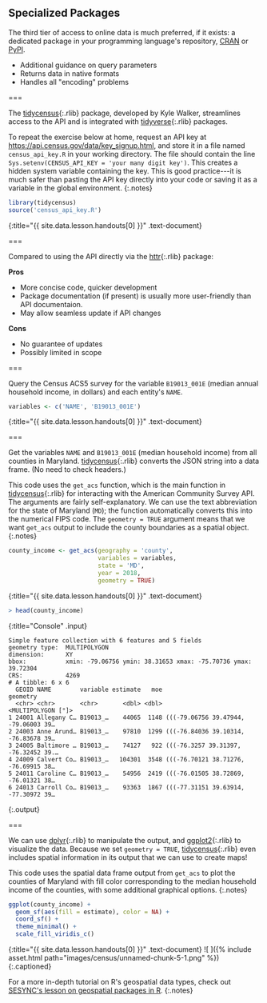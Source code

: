 ---
---

## Specialized Packages

The third tier of access to online data is much preferred, if it
exists: a dedicated package in your programming language's repository,
[CRAN](http://cran.r-project.org) or [PyPI](http://pypi.python.org).

- Additional guidance on query parameters
- Returns data in native formats
- Handles all "encoding" problems

===

The [tidycensus](){:.rlib} package, developed by Kyle Walker,
streamlines access to the API and is integrated with [tidyverse](){:.rlib} packages.

To repeat the exercise below at home, request an API key at
<https://api.census.gov/data/key_signup.html>, and store it in a file named `census_api_key.R`
in your working directory. The file should contain the line 
`Sys.setenv(CENSUS_API_KEY = 'your many digit key')`. This creates a hidden
system variable containing the key. This is good practice---it is much safer than
pasting the API key directly into your code or saving it as a variable in the global environment.
{:.notes}




~~~r
library(tidycensus)
source('census_api_key.R')
~~~
{:title="{{ site.data.lesson.handouts[0] }}" .text-document}


===

Compared to using the API directly via the [httr](){:.rlib} package:

**Pros**
- More concise code, quicker development
- Package documentation (if present) is usually more user-friendly than API documentaion.
- May allow seamless update if API changes

**Cons**
- No guarantee of updates
- Possibly limited in scope

===

Query the Census ACS5 survey for the variable `B19013_001E` (median annual household income,
in dollars) and each entity's `NAME`.



~~~r
variables <- c('NAME', 'B19013_001E')
~~~
{:title="{{ site.data.lesson.handouts[0] }}" .text-document}


===

Get the variables `NAME` and `B19013_001E` (median household income) 
from all counties in Maryland. [tidycensus](){:.rlib}
converts the JSON string into a data frame. (No need to check headers.) 

This code uses the `get_acs` function, which is the main function in 
[tidycensus](){:.rlib} for interacting with the American Community Survey 
API. The arguments are fairly self-explanatory. We can use the text 
abbreviation for the state of Maryland (`MD`); the function automatically
converts this into the numerical FIPS code. The `geometry = TRUE` argument
means that we want `get_acs` output to include the county boundaries as a
spatial object.
{:.notes}



~~~r
county_income <- get_acs(geography = 'county',
                         variables = variables,
                         state = 'MD',
                         year = 2018,
                         geometry = TRUE)
~~~
{:title="{{ site.data.lesson.handouts[0] }}" .text-document}




~~~r
> head(county_income)
~~~
{:title="Console" .input}


~~~
Simple feature collection with 6 features and 5 fields
geometry type:  MULTIPOLYGON
dimension:      XY
bbox:           xmin: -79.06756 ymin: 38.31653 xmax: -75.70736 ymax: 39.72304
CRS:            4269
# A tibble: 6 x 6
  GEOID NAME        variable estimate   moe                             geometry
  <chr> <chr>       <chr>       <dbl> <dbl>                   <MULTIPOLYGON [°]>
1 24001 Allegany C… B19013_…    44065  1148 (((-79.06756 39.47944, -79.06003 39…
2 24003 Anne Arund… B19013_…    97810  1299 (((-76.84036 39.10314, -76.83678 39…
3 24005 Baltimore … B19013_…    74127   922 (((-76.3257 39.31397, -76.32452 39.…
4 24009 Calvert Co… B19013_…   104301  3548 (((-76.70121 38.71276, -76.69915 38…
5 24011 Caroline C… B19013_…    54956  2419 (((-76.01505 38.72869, -76.01321 38…
6 24013 Carroll Co… B19013_…    93363  1867 (((-77.31151 39.63914, -77.30972 39…
~~~
{:.output}


===

We can use [dplyr](){:.rlib} to manipulate the output, and [ggplot2](){:.rlib} to visualize the data.
Because we set `geometry = TRUE`, [tidycensus](){:.rlib} even includes spatial information in its
output that we can use to create maps!

This code uses the spatial data frame output from `get_acs` to plot the counties of Maryland with
fill color corresponding to the median household income of the counties, with some additional
graphical options.
{:.notes}



~~~r
ggplot(county_income) + 
  geom_sf(aes(fill = estimate), color = NA) + 
  coord_sf() + 
  theme_minimal() + 
  scale_fill_viridis_c()
~~~
{:title="{{ site.data.lesson.handouts[0] }}" .text-document}
![ ]({% include asset.html path="images/census/unnamed-chunk-5-1.png" %})
{:.captioned}

For a more in-depth tutorial on R's geospatial data types, check out 
[SESYNC's lesson on geospatial packages in R](https://cyberhelp.sesync.org/geospatial-packages-in-R-lesson).
{:.notes}
